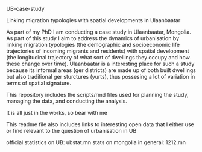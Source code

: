 UB-case-study

Linking migration typologies with spatial developments in Ulaanbaatar

As part of my PhD I am conducting a case study in Ulaanbaatar, Mongolia. As part of this study I aim to address
the dynamics of urbanisation by linking migration typologies (the demographic and socioeconomic life trajectories of
incoming migrants and residents) with spatial development (the longitudinal trajectory of what sort of dwellings they occupy
and how these change over time). Ulaanbaatar is a interesting place for such a study because its informal areas (ger districts) are made up of both built dwellings but also traditional ger sturctures (yurts), thus possesing a lot of variation in terms of spatial signature. 

This repository includes the scripts/rmd files used for planning the study, managing the data, and conducting the analysis.

It is all just in the works, so bear with me

This readme file also includes links to interesting open data that I either use or find relevant to the question of urbanisation in UB:

official statistics on UB: ubstat.mn
stats on mongolia in general: 1212.mn
